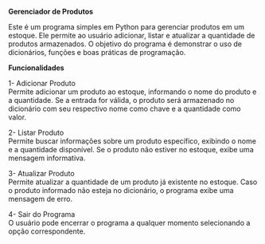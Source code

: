 <strong>Gerenciador de Produtos</strong>

Este é um programa simples em Python para gerenciar produtos em um estoque. Ele permite ao usuário adicionar, listar e atualizar a quantidade de produtos armazenados. O objetivo do programa é demonstrar o uso de dicionários, funções e boas práticas de programação.

<strong>Funcionalidades</strong>

1- Adicionar Produto <br>
Permite adicionar um produto ao estoque, informando o nome do produto e a quantidade. Se a entrada for válida, o produto será armazenado no dicionário com seu respectivo nome como chave e a quantidade como valor.

2- Listar Produto<br>
Permite buscar informações sobre um produto específico, exibindo o nome e a quantidade disponível. Se o produto não estiver no estoque, exibe uma mensagem informativa.

3- Atualizar Produto<br>
Permite atualizar a quantidade de um produto já existente no estoque. Caso o produto informado não esteja no dicionário, o programa exibe uma mensagem de erro.

4- Sair do Programa<br>
O usuário pode encerrar o programa a qualquer momento selecionando a opção correspondente.

